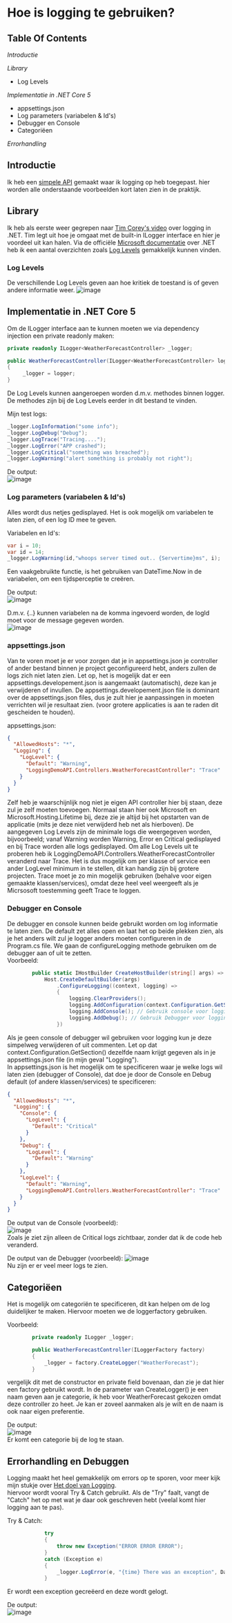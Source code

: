 # Hoe is logging te gebruiken?

## Table Of Contents
*Introductie*  
  
*Library*  
- Log Levels
  
*Implementatie in .NET Core 5*  
- appsettings.json
- Log parameters (variabelen & Id's)  
- Debugger en Console  
- Categoriëen  
  
*Errorhandling*


## Introductie
Ik heb een [simpele API](https://github.com/BrucevandeVen/Logging/tree/main/LoggingDemoAPI/LoggingDemoAPI) gemaakt waar ik logging op heb toegepast. hier worden alle onderstaande voorbeelden kort laten zien in de praktijk.

## Library
Ik heb als eerste weer gegrepen naar [Tim Corey's video](https://www.youtube.com/watch?v=_iryZxv8Rxw&ab_channel=IAmTimCorey) over logging in .NET. Tim legt uit hoe je omgaat met de built-in ILogger interface en hier je voordeel uit kan halen. Via de officiële [Microsoft documentatie](https://docs.microsoft.com/en-us/dotnet/core/extensions/logging?tabs=command-line) over .NET heb ik een aantal overzichten zoals [Log Levels](https://docs.microsoft.com/en-us/dotnet/core/extensions/logging?tabs=command-line#log-level) gemakkelijk kunnen vinden.  
### Log Levels
De verschillende Log Levels geven aan hoe kritiek de toestand is of geven andere informatie weer.
![image](https://user-images.githubusercontent.com/58031089/120306557-42870e00-c2d2-11eb-8c45-487d23c1616e.png)  

## Implementatie in .NET Core 5
Om de ILogger interface aan te kunnen moeten we via dependency injection een private readonly maken:
```csharp
private readonly ILogger<WeatherForecastController> _logger;

public WeatherForecastController(ILogger<WeatherForecastController> logger)
{
     _logger = logger;
}
```  
De Log Levels kunnen aangeroepen worden d.m.v. methodes binnen logger. De methodes zijn bij de Log Levels eerder in dit bestand te vinden.  

Mijn test logs:  
```csharp
_logger.LogInformation("some info");
_logger.LogDebug("Debug");
_logger.LogTrace("Tracing....");
_logger.LogError("APP crashed");
_logger.LogCritical("something was breached");
_logger.LogWarning("alert something is probably not right");
```

De output:  
![image](https://user-images.githubusercontent.com/58031089/120362837-cf9a8900-c30b-11eb-8fe1-16a566e707cb.png)  

### Log parameters (variabelen & Id's)  
Alles wordt dus netjes gedisplayed. Het is ook mogelijk om variabelen te laten zien, of een log ID mee te geven.

Variabelen en Id's:  
```csharp
var i = 10;
var id = 14;
_logger.LogWarning(id,"whoops server timed out.. {Servertime}ms", i);
```  
Een vaakgebruikte functie, is het gebruiken van DateTime.Now in de variabelen, om een tijdsperceptie te creëren.

De output:  
![image](https://user-images.githubusercontent.com/58031089/120365297-8c8de500-c30e-11eb-81d1-4b1381129221.png)  

D.m.v. {..} kunnen variabelen na de komma ingevoerd worden, de logId moet voor de message gegeven worden.  
![image](https://user-images.githubusercontent.com/58031089/120365190-6b2cf900-c30e-11eb-8df3-54c9cd9d8e49.png)  

### appsettings.json
Van te voren moet je er voor zorgen dat je in appsettings.json je controller of ander bestand binnen je project geconfigureerd hebt, anders zullen de logs zich niet laten zien. Let op, het is mogelijk dat er een appsettings.developement.json is aangemaakt (automatisch), deze kan je verwijderen of invullen. De appsettings.developement.json file is dominant over de appsettings.json files, dus je zult hier je aanpassingen in moeten verrichten wil je resultaat zien. (voor grotere applicaties is aan te raden dit gescheiden te houden).  

appsettings.json:  
```json
{
  "AllowedHosts": "*",
  "Logging": {
    "LogLevel": {
      "Default": "Warning",
      "LoggingDemoAPI.Controllers.WeatherForecastController": "Trace"
    }
  }
}
```  
Zelf heb je waarschijnlijk nog niet je eigen API controller hier bij staan, deze zul je zelf moeten toevoegen. Normaal staan hier ook Microsoft en Microsoft.Hosting.Lifetime bij, deze zie je altijd bij het opstarten van de applicatie (mits je deze niet verwijderd heb net als hierboven). 
De aangegeven Log Levels zijn de minimale logs die weergegeven worden, bijvoorbeeld; vanaf Warning worden Warning, Error en Critical gedisplayed en bij Trace worden alle logs gedisplayed. Om alle Log Levels uit te proberen heb ik LoggingDemoAPI.Controllers.WeatherForecastController veranderd naar Trace. Het is dus mogelijk om per klasse of service een ander LogLevel minimum in te stellen, dit kan handig zijn bij grotere projecten. 
Trace moet je zo min mogelijk gebruiken (behalve voor eigen gemaakte klassen/services), omdat deze heel veel weergeeft als je Micrsosoft toestemming geeft Trace te loggen.  

### Debugger en Console  
De debugger en console kunnen beide gebruikt worden om log informatie te laten zien. De default zet alles open en laat het op beide plekken zien, als je het anders wilt zul je logger anders moeten configureren in de Program.cs file. We gaan de configureLogging methode gebruiken om de debugger aan of uit te zetten.  
Voorbeeld:  
```csharp
        public static IHostBuilder CreateHostBuilder(string[] args) =>
            Host.CreateDefaultBuilder(args)
                .ConfigureLogging((context, logging) =>
                {
                    logging.ClearProviders();
                    logging.AddConfiguration(context.Configuration.GetSection("Logging"));
                    logging.AddConsole(); // Gebruik console voor logging
                    logging.AddDebug(); // Gebruik Debugger voor logging
                })
```  
Als je geen console of debugger wil gebruiken voor logging kun je deze simpelweg verwijderen of uit commenten. Let op dat context.Configuration.GetSection() dezelfde naam krijgt gegeven als in je appsettings.json file (in mijn geval "Logging").  
In appsettings.json is het mogelijk om te specificeren waar je welke logs wil laten zien (debugger of Console), dat doe je door de Console en Debug default (of andere klassen/services) te specificeren:  
```json
{
  "AllowedHosts": "*",
  "Logging": {
    "Console": {
      "LogLevel": {
        "Default": "Critical"
      }
    },
    "Debug": {
      "LogLevel": {
        "Default": "Warning"
      }
    },
    "LogLevel": {
      "Default": "Warning",
      "LoggingDemoAPI.Controllers.WeatherForecastController": "Trace"
    }
  }
}
```  

De output van de Console (voorbeeld):  
![image](https://user-images.githubusercontent.com/58031089/120620661-7b072300-c45d-11eb-801b-aa954ba9f7e2.png)  
Zoals je ziet zijn alleen de Critical logs zichtbaar, zonder dat ik de code heb veranderd.

De output van de Debugger (voorbeeld):
![image](https://user-images.githubusercontent.com/58031089/120620902-b6a1ed00-c45d-11eb-8c51-73002572c636.png)  
Nu zijn er er veel meer logs te zien.  

## Categoriëen
Het is mogelijk om categoriën te specificeren, dit kan helpen om de log duidelijker te maken. Hiervoor moeten we de loggerfactory gebruiken.  

Voorbeeld:
```csharp
        private readonly ILogger _logger;

        public WeatherForecastController(ILoggerFactory factory)
        {
            _logger = factory.CreateLogger("WeatherForecast");
        }
```  
vergelijk dit met de constructor en private field bovenaan, dan zie je dat hier een factory gebruikt wordt. In de parameter van CreateLogger() je een naam geven aan je categorie, ik heb voor WeatherForecast gekozen omdat deze controller zo heet. Je kan er zoveel aanmaken als je wilt en de naam is ook naar eigen preferentie.  

De output:  
![image](https://user-images.githubusercontent.com/58031089/120623673-39c44280-c460-11eb-804e-8f520ce20dc3.png)  
Er komt een categorie bij de log te staan.  

## Errorhandling en Debuggen 
Logging maakt het heel gemakkelijk om errors op te sporen, voor meer kijk mijn stukje over [Het doel van Logging](https://github.com/BrucevandeVen/Logging/blob/main/Logging_Concreet.md).  
hiervoor wordt vooral Try & Catch gebruikt. Als de "Try" faalt, vangt de "Catch" het op met wat je daar ook geschreven hebt (veelal komt hier logging aan te pas).  

Try & Catch:
```csharp
            try
            {
                throw new Exception("ERROR ERROR ERROR");
            }
            catch (Exception e)
            {
                _logger.LogError(e, "{time} There was an exception", DateTime.UtcNow);
            }
```  
Er wordt een exception gecreëerd en deze wordt gelogt.  

De output:  
![image](https://user-images.githubusercontent.com/58031089/120617922-daafff00-c45a-11eb-9af6-3c18903f22b9.png)  

